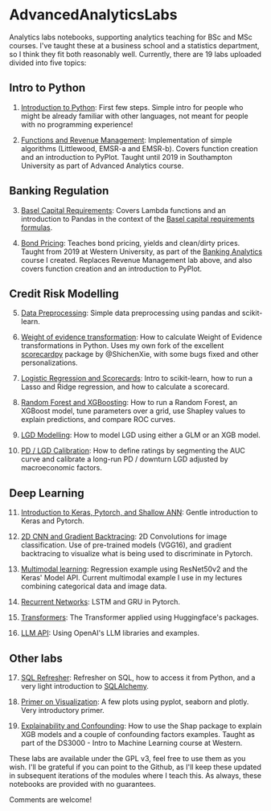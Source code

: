 # AdvancedAnalyticsLabs
Analytics labs notebooks, supporting analytics teaching for BSc and MSc courses. I've taught these at a business school and a statistics department, so I think they fit both reasonably well. Currently, there are 19 labs uploaded divided into five topics:

## Intro to Python

1. [Introduction to Python](notebooks/python/Lab_1_Introduction_to_Python.ipynb): First few steps. Simple intro for people who might be already familiar with other languages, not meant for people with no programming experience!

2. [Functions and Revenue Management](notebooks/python/Lab_2_Revenue_Management.ipynb): Implementation of simple algorithms (Littlewood, EMSR-a and EMSR-b). Covers function creation and an introduction to PyPlot. Taught until 2019 in Southampton University as part of Advanced Analytics course.

## Banking Regulation

3. [Basel Capital Requirements](notebooks/python/Lab_2_Capital_Requirements_and_Pandas.ipynb): Covers Lambda functions and an introduction to Pandas in the context of the [Basel capital requirements formulas](https://www.bis.org/bcbs/irbriskweight.pdf).

4. [Bond Pricing](notebooks/python/Lab_3_Bond_Pricing.ipynb): Teaches bond pricing, yields and clean/dirty prices. Taught from 2019 at Western University, as part of the [Banking Analytics](https://www.uwo.ca/stats/graduate/course-outlines/2021-22/FM9528A-2021.pdf) course I created. Replaces Revenue Management lab above, and also covers function creation and an introduction to PyPlot.

## Credit Risk Modelling

5. [Data Preprocessing](notebooks/python/Lab_4_Preprocessing.ipynb): Simple data preprocessing using pandas and scikit-learn.

6. [Weight of evidence transformation](notebooks/python/Lab_5_WoE.ipynb): How to calculate Weight of Evidence transformations in Python. Uses my own fork of the excellent [scorecardpy](https://github.com/ShichenXie/scorecardpy) package by @ShichenXie, with some bugs fixed and other personalizations.

7. [Logistic Regression and Scorecards](notebooks/python/Lab_6_Logistic_Regression_and_Scorecards.ipynb): Intro to scikit-learn, how to run a Lasso and Ridge regression, and how to calculate a scorecard.

8. [Random Forest and XGBoosting](notebooks/python/Lab_7_Ensembles_and_Error_Measures.ipynb): How to run a Random Forest, an XGBoost model, tune parameters over a grid, use Shapley values to explain predictions, and compare ROC curves.

9. [LGD Modelling](notebooks/python/Lab_LGD_Modelling.ipynb): How to model LGD using either a GLM or an XGB model.

10. [PD / LGD Calibration](notebooks/python/Lab_PD_Calibration.ipynb): How to define ratings by segmenting the AUC curve and calibrate a long-run PD / downturn LGD adjusted by macroeconomic factors.


## Deep Learning

11. [Introduction to Keras, Pytorch, and Shallow ANN](notebooks/python/Lab_8_Keras_and_Shallow_Neural_Networks.ipynb): Gentle introduction to Keras and Pytorch.

12. [2D CNN and Gradient Backtracing](notebooks/python/Lab_2D_Convolutions.ipynb): 2D Convolutions for image classification. Use of pre-trained models (VGG16), and gradient backtracing to visualize what is being used to discriminate in Pytorch.

13. [Multimodal learning](notebooks/python/Multimodal_Learning_House_Prices.ipynb): Regression example using ResNet50v2 and the Keras' Model API. Current multimodal example I use in my lectures combining categorical data and image data.

14. [Recurrent Networks](notebooks/python/Lab_Recurrent_Networks.ipynb): LSTM and GRU in Pytorch.

15. [Transformers](notebooks/python/Lab_Text_Analytics_Transformers.ipynb): The Transformer applied using Huggingface's packages.

16. [LLM API](notebooks/python/Lab_LLM_OpenAI.ipynb): Using OpenAI's LLM libraries and examples.

## Other labs

17. [SQL Refresher](notebooks/python/Lab_11_SQL_Connections.ipynb): Refresher on SQL, how to access it from Python, and a very light introduction to [SQLAlchemy](https://www.sqlalchemy.org/).

18. [Primer on Visualization](notebooks/python/Lab_12_Visualization_Primer.ipynb): A few plots using pyplot, seaborn and plotly. Very introductory primer.

19. [Explainability and Confounding](Lab_Explainability_and_SHAP.ipynb): How to use the Shap package to explain XGB models and a couple of confounding factors examples. Taught as part of the DS3000 - Intro to Machine Learning course at Western.

These labs are available under the GPL v3, feel free to use them as you wish. I'll be grateful if you can point to the Github, as I'll keep these updated in subsequent iterations of the modules where I teach this. As always, these notebooks are provided with no guarantees.

Comments are welcome!
